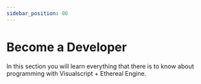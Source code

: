 ```yaml
---
sidebar_position: 00
---
```

# Become a Developer
<!-- TODO: This page will contain an Introduction to the Developers Learning Site. -->
In this section you will learn everything that there is to know about programming with Visualscript + Ethereal Engine.

<!--
TODO:
This page will contain an Introduction to the Developers Learning Site.
This page should contain:
- Small introduction to the Developer guides
- Explanation of VisualScript-vs-Typescript: 
  No-Code: Segue into the VisualScript Learning site
  Typescript: Segue into the Typescript Learning Site (this site)

_Programming in Ethereal Engine can be done through **Typescript**._
_But the engine also has a visual alternative to programming, called **VisualScript**._  
-->
